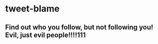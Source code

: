tweet-blame
===========

Find out who you follow, but not following you! Evil, just evil people!!!!111
--------